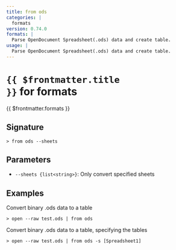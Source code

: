 ```yaml
---
title: from ods
categories: |
  formats
version: 0.74.0
formats: |
  Parse OpenDocument Spreadsheet(.ods) data and create table.
usage: |
  Parse OpenDocument Spreadsheet(.ods) data and create table.
---
```


# <code>{{ $frontmatter.title }}</code> for formats

<div class='command-title'>{{ $frontmatter.formats }}</div>

## Signature

```> from ods --sheets```

## Parameters

 -  `--sheets {list<string>}`: Only convert specified sheets

## Examples

Convert binary .ods data to a table
```shell
> open --raw test.ods | from ods
```

Convert binary .ods data to a table, specifying the tables
```shell
> open --raw test.ods | from ods -s [Spreadsheet1]
```
